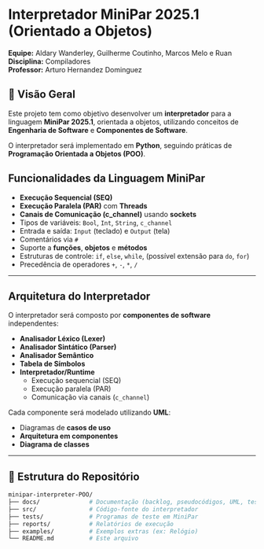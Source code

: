 # Interpretador MiniPar 2025.1 (Orientado a Objetos)

**Equipe:** Aldary Wanderley, Guilherme Coutinho, Marcos Melo e Ruan <br>
**Disciplina:** Compiladores <br>
**Professor:** Arturo Hernandez Dominguez

## 📌 Visão Geral
Este projeto tem como objetivo desenvolver um **interpretador** para a linguagem **MiniPar 2025.1**, orientada a objetos, utilizando conceitos de **Engenharia de Software** e **Componentes de Software**.  

O interpretador será implementado em **Python**, seguindo práticas de **Programação Orientada a Objetos (POO)**.

## Funcionalidades da Linguagem MiniPar
- **Execução Sequencial (SEQ)**
- **Execução Paralela (PAR)** com **Threads**
- **Canais de Comunicação (c_channel)** usando **sockets**
- Tipos de variáveis: `Bool`, `Int`, `String`, `c_channel`
- Entrada e saída: `Input` (teclado) e `Output` (tela)
- Comentários via `#`
- Suporte a **funções**, **objetos** e **métodos**
- Estruturas de controle: `if`, `else`, `while`, (possível extensão para `do`, `for`)
- Precedência de operadores `+`, `-`, `*`, `/`

---

## Arquitetura do Interpretador
O interpretador será composto por **componentes de software** independentes:
- **Analisador Léxico (Lexer)**
- **Analisador Sintático (Parser)**
- **Analisador Semântico**
- **Tabela de Símbolos**
- **Interpretador/Runtime**
  - Execução sequencial (SEQ)
  - Execução paralela (PAR)
  - Comunicação via canais (`c_channel`)

Cada componente será modelado utilizando **UML**:
- Diagramas de **casos de uso**
- **Arquitetura em componentes**
- **Diagrama de classes**

---

## 📂 Estrutura do Repositório
```bash
minipar-interpreter-POO/
├── docs/              # Documentação (backlog, pseudocódigos, UML, testes)
├── src/               # Código-fonte do interpretador
├── tests/             # Programas de teste em MiniPar
├── reports/           # Relatórios de execução
├── examples/          # Exemplos extras (ex: Relógio)
└── README.md          # Este arquivo
